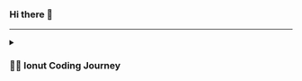 ### Hi there 👋
---

<details>
 <summary><h3>👨‍💻 Ionut Coding Journey</h3></summary>
  total begginer 
